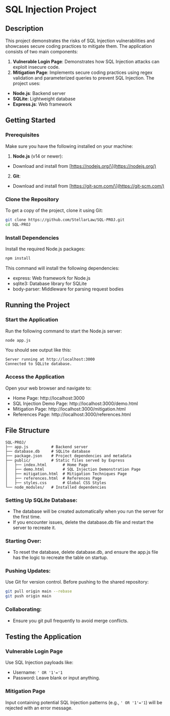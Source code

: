 # SQL Injection Project
## Description
This project demonstrates the risks of SQL Injection vulnerabilities and showcases secure coding practices to mitigate them. The application consists of two main components:
1. **Vulnerable Login Page**: Demonstrates how SQL Injection attacks can exploit insecure code.
2. **Mitigation Page**: Implements secure coding practices using regex validation and parameterized queries to prevent SQL Injection.
The project uses:
- **Node.js**: Backend server
- **SQLite**: Lightweight database
- **Express.js**: Web framework
## Getting Started
### Prerequisites
Make sure you have the following installed on your machine:
1. **Node.js** (v14 or newer):
- Download and install from [https://nodejs.org/\](https://nodejs.org/)
2. **Git**:
- Download and install from [https://git-scm.com/\](https://git-scm.com/)
### Clone the Repository
To get a copy of the project, clone it using Git:
```bash
git clone https://github.com/StellarLaw/SQL-PROJ.git
cd SQL-PROJ
```
### Install Dependencies
Install the required Node.js packages:
```bash
npm install
```
This command will install the following dependencies:
- express: Web framework for Node.js
- sqlite3: Database library for SQLite
- body-parser: Middleware for parsing request bodies
## Running the Project
### Start the Application
Run the following command to start the Node.js server:
```bash
node app.js
```
You should see output like this:
```
Server running at http://localhost:3000
Connected to SQLite database.
```
### Access the Application
Open your web browser and navigate to:
- Home Page: http://localhost:3000
- SQL Injection Demo Page: http://localhost:3000/demo.html
- Mitigation Page: http://localhost:3000/mitigation.html
- References Page: http://localhost:3000/references.html
## File Structure
```
SQL-PROJ/
├── app.js          # Backend server
├── database.db     # SQLite database
├── package.json    # Project dependencies and metadata
├── public/         # Static files served by Express
│   ├── index.html       # Home Page
│   ├── demo.html        # SQL Injection Demonstration Page
│   ├── mitigation.html  # Mitigation Techniques Page
│   ├── references.html  # References Page
│   ├── styles.css       # Global CSS Styles
└── node_modules/   # Installed dependencies
```
### Setting Up SQLite Database:
- The database will be created automatically when you run the server for the first time.
- If you encounter issues, delete the database.db file and restart the server to recreate it.
### Starting Over:
- To reset the database, delete database.db, and ensure the app.js file has the logic to recreate the table on startup.
### Pushing Updates:
Use Git for version control.
Before pushing to the shared repository:
```bash
git pull origin main --rebase
git push origin main
```
### Collaborating:
- Ensure you git pull frequently to avoid merge conflicts.
## Testing the Application
### Vulnerable Login Page
Use SQL Injection payloads like:
- Username: `' OR '1'='1`
- Password: Leave blank or input anything.
### Mitigation Page
Input containing potential SQL Injection patterns (e.g., `' OR '1'='1`) will be rejected with an error message.
